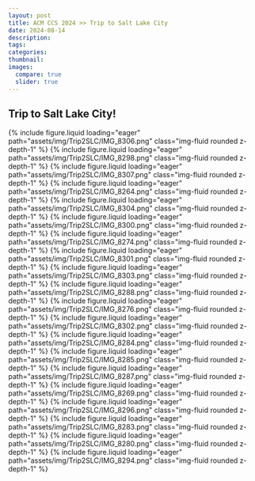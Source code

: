 ```yaml
---
layout: post
title: ACM CCS 2024 >> Trip to Salt Lake City
date: 2024-08-14
description: 
tags: 
categories: 
thumbnail: 
images:
  compare: true
  slider: true
---
```



Trip to Salt Lake City!
---

<swiper-container keyboard="true" navigation="true" pagination="true" pagination-clickable="true" pagination-dynamic-bullets="true" rewind="true">
<swiper-slide>{% include figure.liquid loading="eager" path="assets/img/Trip2SLC/IMG_8306.png" class="img-fluid rounded z-depth-1"  %}</swiper-slide>
<swiper-slide>{% include figure.liquid loading="eager" path="assets/img/Trip2SLC/IMG_8298.png" class="img-fluid rounded z-depth-1"  %}</swiper-slide>
<swiper-slide>{% include figure.liquid loading="eager" path="assets/img/Trip2SLC/IMG_8307.png" class="img-fluid rounded z-depth-1"  %}</swiper-slide>
<swiper-slide>{% include figure.liquid loading="eager" path="assets/img/Trip2SLC/IMG_8264.png" class="img-fluid rounded z-depth-1"  %}</swiper-slide>
<swiper-slide>{% include figure.liquid loading="eager" path="assets/img/Trip2SLC/IMG_8304.png" class="img-fluid rounded z-depth-1"  %}</swiper-slide>
<swiper-slide>{% include figure.liquid loading="eager" path="assets/img/Trip2SLC/IMG_8300.png" class="img-fluid rounded z-depth-1"  %}</swiper-slide>
<swiper-slide>{% include figure.liquid loading="eager" path="assets/img/Trip2SLC/IMG_8274.png" class="img-fluid rounded z-depth-1"  %}</swiper-slide>
<swiper-slide>{% include figure.liquid loading="eager" path="assets/img/Trip2SLC/IMG_8301.png" class="img-fluid rounded z-depth-1"  %}</swiper-slide>
<swiper-slide>{% include figure.liquid loading="eager" path="assets/img/Trip2SLC/IMG_8303.png" class="img-fluid rounded z-depth-1"  %}</swiper-slide>
<swiper-slide>{% include figure.liquid loading="eager" path="assets/img/Trip2SLC/IMG_8288.png" class="img-fluid rounded z-depth-1"  %}</swiper-slide>
<swiper-slide>{% include figure.liquid loading="eager" path="assets/img/Trip2SLC/IMG_8276.png" class="img-fluid rounded z-depth-1"  %}</swiper-slide>
<swiper-slide>{% include figure.liquid loading="eager" path="assets/img/Trip2SLC/IMG_8302.png" class="img-fluid rounded z-depth-1"  %}</swiper-slide>
<swiper-slide>{% include figure.liquid loading="eager" path="assets/img/Trip2SLC/IMG_8284.png" class="img-fluid rounded z-depth-1"  %}</swiper-slide>
<swiper-slide>{% include figure.liquid loading="eager" path="assets/img/Trip2SLC/IMG_8285.png" class="img-fluid rounded z-depth-1"  %}</swiper-slide>
<swiper-slide>{% include figure.liquid loading="eager" path="assets/img/Trip2SLC/IMG_8287.png" class="img-fluid rounded z-depth-1"  %}</swiper-slide>
<swiper-slide>{% include figure.liquid loading="eager" path="assets/img/Trip2SLC/IMG_8269.png" class="img-fluid rounded z-depth-1"  %}</swiper-slide>
<swiper-slide>{% include figure.liquid loading="eager" path="assets/img/Trip2SLC/IMG_8296.png" class="img-fluid rounded z-depth-1"  %}</swiper-slide>
<swiper-slide>{% include figure.liquid loading="eager" path="assets/img/Trip2SLC/IMG_8283.png" class="img-fluid rounded z-depth-1"  %}</swiper-slide>
<swiper-slide>{% include figure.liquid loading="eager" path="assets/img/Trip2SLC/IMG_8280.png" class="img-fluid rounded z-depth-1"  %}</swiper-slide>
<swiper-slide>{% include figure.liquid loading="eager" path="assets/img/Trip2SLC/IMG_8294.png" class="img-fluid rounded z-depth-1"  %}</swiper-slide>
</swiper-container>